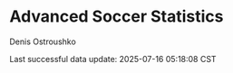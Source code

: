 # Advanced Soccer Statistics
Denis Ostroushko

<!-- gfm -->

Last successful data update: 2025-07-16 05:18:08 CST
